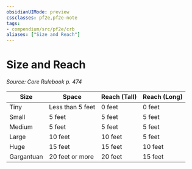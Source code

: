 ```yaml
---
obsidianUIMode: preview
cssclasses: pf2e,pf2e-note
tags:
- compendium/src/pf2e/crb
aliases: ["Size and Reach"]
---
```

# Size and Reach  
*Source: Core Rulebook p. 474*  

| Size | Space | Reach (Tall) | Reach (Long) |
|------|-------|--------------|--------------|
| Tiny | Less than 5 feet | 0 feet | 0 feet |
| Small | 5 feet | 5 feet | 5 feet |
| Medium | 5 feet | 5 feet | 5 feet |
| Large | 10 feet | 10 feet | 5 feet |
| Huge | 15 feet | 15 feet | 10 feet |
| Gargantuan | 20 feet or more | 20 feet | 15 feet |